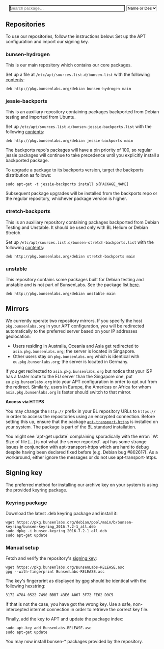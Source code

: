 [SigningKey]: <https://pkg.bunsenlabs.org/BunsenLabs-RELEASE.asc>
[AptSources]: <https://pkg.bunsenlabs.org/templates/etc/apt/sources.list.d/bunsen.list>
[AptSourcesBp]: <https://pkg.bunsenlabs.org/templates/etc/apt/sources.list.d/bunsen-jessie-backports.list>
[DebianTree]: <https://pkg.bunsenlabs.org/debian/>

<form id="package-search" action="/repoidx.html" method="get" style="text-align:center">
<input id="filter-value" style="width:75%;display:inline;" type="text" autofocus="true" placeholder="Search package…" name="v" minlength="1">
<select id="filter-key" title="Select the package property to filter by" name="k" style="width:20%;display:inline;">
  <option value="any">Any metadata field</option>
  <option value="depends">Depends</option>
  <option value="maintainer">Maintainer</option>
  <option value="name-description" selected="selected">Name or Descr</option>
  <option value="recommends">Recommneds</option>
  <option value="section">Section</option>
  <option value="suggests">Suggests</option>
  <option value="version">Version</option>
</select>
</form>

## Repositories

To use our repositories, follow the instructions below: Set up the APT
configuration and import our signing key.

### bunsen-hydrogen

This is our main repository which contains our core packages.

Set up a file at `/etc/apt/sources.list.d/bunsen.list` with the
following [contents][AptSources]:

~~~
deb http://pkg.bunsenlabs.org/debian bunsen-hydrogen main
~~~

### jessie-backports

This is an auxiliary repository containing packages backported from
Debian testing and imported from Ubuntu.

Set up `/etc/apt/sources.list.d/bunsen-jessie-backports.list` with the
following [contents][AptSourcesBp]:

~~~
deb http://pkg.bunsenlabs.org/debian jessie-backports main
~~~

The backports repo's packages will have a pin priority of 100, so
regular jessie packages will continue to take precedence until you
explicitly install a backported package.

To upgrade a package to its backports version, target the backports
distribution as follows:

~~~ { .bash }
sudo apt-get -t jessie-backports install ${PACKAGE_NAME}
~~~

Subsequent package upgrades will be installed from the backports repo or
the regular repository, whichever package version is
higher.

### stretch-backports

This is an auxiliary repository containing packages backported from
Debian Testing and Unstable. It should be used only with BL Helium or
Debian Stretch.

Set up `/etc/apt/sources.list.d/bunsen-stretch-backports.list` with the
following [contents][AptSourcesBp]:

~~~
deb http://pkg.bunsenlabs.org/debian stretch-backports main
~~~

### unstable

This repository contains some packages built for Debian testing and
unstable and is not part of BunsenLabs. See the package list
[here](https://pkg.bunsenlabs.org/repoidx.html#unstable).

~~~
deb http://pkg.bunsenlabs.org/debian unstable main
~~~

## Mirrors

We currently operate two repository mirrors. If you specify the host
`pkg.bunsenlabs.org` in your APT configuration, you will be redirected
automatically to the preferred server based on your IP addresses
geolocation:

* Users residing in Australia, Oceania and Asia get redirected to
  `asia.pkg.bunsenlabs.org`; the server is located in Singapore.
* Other users stay on `pkg.bunsenlabs.org` which is identical with
  `eu.pkg.bunsenlabs.org`; the server is located in Germany.

If you get redirected to `asia.pkg.bunsenlabs.org` but notice that your
ISP has a faster route to the EU server than the Singapore one, put
`eu.pkg.bunsenlabs.org` into your APT configuration in order to opt out
from the redirect. Similarly, users in Europe, the Americas or Africa
for whom `asia.pkg.bunsenlabs.org` is faster should switch to that mirror.

**Access via HTTPS**

You may change the `http://` prefix in your BL repository URLs to
`https://` in order to access the repositories using an encrypted
connection. Before setting this up, ensure that the package
[`apt-transport-https`](https://packages.debian.org/search?suite=all&searchon=names&exact=1&keywords=apt-transport-https)
is installed on your system. The package is part of the BL standard
installation.

<div class="warning">
You might see `apt-get update` complaining sporadically with the error:
`W: Size of file [...] is not what the server reported`. apt has some
strange issues in conjunction with apt-transport-https which are hard to
debug despite having been declared fixed before (e.g. Debian bug
#802617). As a workaround, either ignore the messages or do not use
apt-transport-https.
</div>

## Signing key

The preferred method for installing our archive key on your system is
using the provided keyring package.

### Keyring package

Download the latest .deb keyring package and install it:

~~~ {.bash}
wget https://pkg.bunsenlabs.org/debian/pool/main/b/bunsen-keyring/bunsen-keyring_2016.7.2-1_all.deb
sudo dpkg -i bunsen-keyring_2016.7.2-1_all.deb
sudo apt-get update
~~~

### Manual setup

Fetch and verify the repository's [signing key][SigningKey]:

~~~ { .bash }
wget https://pkg.bunsenlabs.org/BunsenLabs-RELEASE.asc
gpg --with-fingerprint BunsenLabs-RELEASE.asc
~~~

The key's fingerprint as displayed by gpg should be identical with the
following hexstring:

~~~~~
3172 4784 0522 7490 BBB7 43E6 A067 3F72 FE62 D9C5 
~~~~~

If that is not the case, you have got the wrong key. Use a safe,
non-intercepted internet connection in order to retrieve the correct key
file.

Finally, add the key to APT and update the package index:

~~~ { .bash }
sudo apt-key add BunsenLabs-RELEASE.asc
sudo apt-get update
~~~

You may now install <monospace>bunsen-\*</monospace> packages provided
by the repository.
